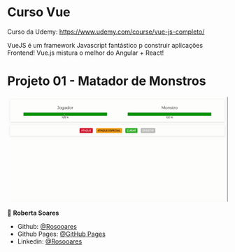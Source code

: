 # Curso Vue
Curso da Udemy: <https://www.udemy.com/course/vue-js-completo/>

VueJS é um framework Javascript fantástico p construir aplicações Frontend! Vue.js mistura o melhor do Angular + React!

# Projeto 01 - Matador de Monstros
![](assets/Matador_de_Monstro.gif)


👤 **Roberta Soares**
* Github: [@Rosooares](https://github.com/rosooares)
* Github Pages: [@GitHub Pages](https://rosooares.github.io/curso-vue-udemy/)
* Linkedin: [@Rosooares](https://www.linkedin.com/in/robertassoares/)